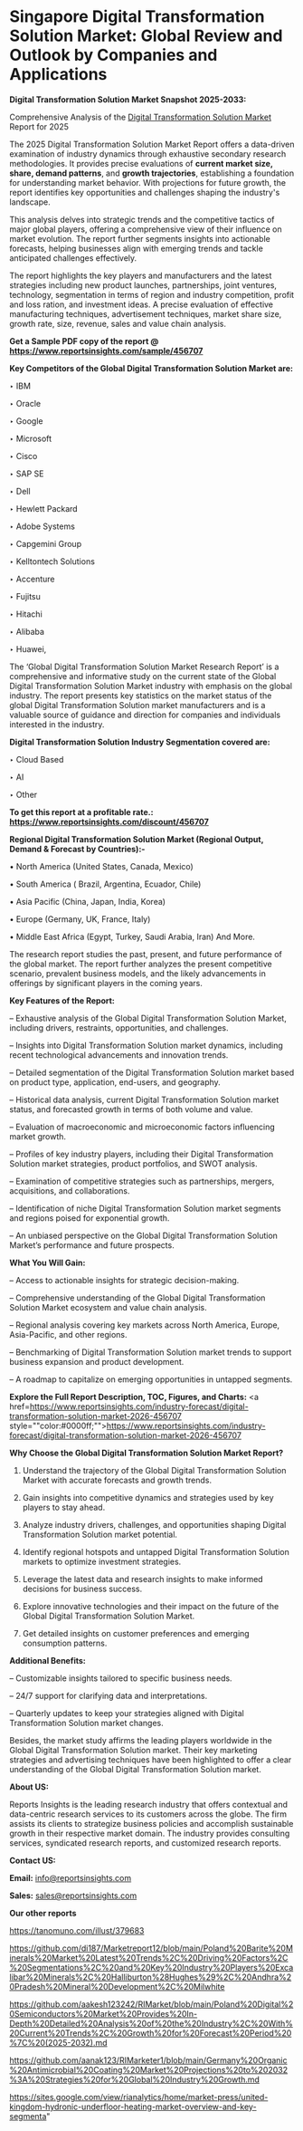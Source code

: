 # Singapore Digital Transformation Solution Market: Global Review and Outlook by Companies and Applications

<strong>Digital Transformation Solution Market Snapshot 2025-2033:</strong>

Comprehensive Analysis of the <a href=https://www.reportsinsights.com/sample/456707>Digital Transformation Solution Market</a> Report for 2025

The 2025 Digital Transformation Solution Market Report offers a data-driven examination of industry dynamics through exhaustive secondary research methodologies. It provides precise evaluations of <strong>current market size, share, demand patterns</strong>, and <strong>growth trajectories</strong>, establishing a foundation for understanding market behavior. With projections for future growth, the report identifies key opportunities and challenges shaping the industry's landscape.

This analysis delves into strategic trends and the competitive tactics of major global players, offering a comprehensive view of their influence on market evolution. The report further segments insights into actionable forecasts, helping businesses align with emerging trends and tackle anticipated challenges effectively.

The report highlights the key players and manufacturers and the latest strategies including new product launches, partnerships, joint ventures, technology, segmentation in terms of region and industry competition, profit and loss ration, and investment ideas. A precise evaluation of effective manufacturing techniques, advertisement techniques, market share size, growth rate, size, revenue, sales and value chain analysis.

<strong>Get a Sample PDF copy of the report @ <a href=https://www.reportsinsights.com/sample/456707 style=color:#0000ff;>https://www.reportsinsights.com/sample/456707</a></strong>

<strong>Key Competitors of the Global Digital Transformation Solution Market are:</strong>

‣ IBM

‣ Oracle

‣ Google

‣ Microsoft

‣ Cisco

‣ SAP SE

‣ Dell

‣ Hewlett Packard

‣ Adobe Systems

‣ Capgemini Group

‣ Kelltontech Solutions

‣ Accenture

‣ Fujitsu

‣ Hitachi

‣ Alibaba

‣ Huawei,

The ‘Global Digital Transformation Solution Market Research Report’ is a comprehensive and informative study on the current state of the Global Digital Transformation Solution Market industry with emphasis on the global industry. The report presents key statistics on the market status of the global Digital Transformation Solution market manufacturers and is a valuable source of guidance and direction for companies and individuals interested in the industry.

<strong>Digital Transformation Solution Industry Segmentation covered are:</strong>

‣ Cloud Based

‣ AI

‣ Other

<strong>To get this report at a profitable rate.: <a href=https://www.reportsinsights.com/discount/456707 style=color:#0000ff;>https://www.reportsinsights.com/discount/456707</a></strong>

<strong>Regional Digital Transformation Solution Market (Regional Output, Demand &amp; Forecast by Countries):-</strong>

• North America (United States, Canada, Mexico)

• South America ( Brazil, Argentina, Ecuador, Chile)

• Asia Pacific (China, Japan, India, Korea)

• Europe (Germany, UK, France, Italy)

• Middle East Africa (Egypt, Turkey, Saudi Arabia, Iran) And More.

The research report studies the past, present, and future performance of the global market. The report further analyzes the present competitive scenario, prevalent business models, and the likely advancements in offerings by significant players in the coming years.

<strong>Key Features of the Report:</strong>

– Exhaustive analysis of the Global Digital Transformation Solution Market, including drivers, restraints, opportunities, and challenges.

– Insights into Digital Transformation Solution market dynamics, including recent technological advancements and innovation trends.

– Detailed segmentation of the Digital Transformation Solution market based on product type, application, end-users, and geography.

– Historical data analysis, current Digital Transformation Solution market status, and forecasted growth in terms of both volume and value.

– Evaluation of macroeconomic and microeconomic factors influencing market growth.

– Profiles of key industry players, including their Digital Transformation Solution market strategies, product portfolios, and SWOT analysis.

– Examination of competitive strategies such as partnerships, mergers, acquisitions, and collaborations.

– Identification of niche Digital Transformation Solution market segments and regions poised for exponential growth.

– An unbiased perspective on the Global Digital Transformation Solution Market’s performance and future prospects.

<strong>What You Will Gain:</strong>

– Access to actionable insights for strategic decision-making.

– Comprehensive understanding of the Global Digital Transformation Solution Market ecosystem and value chain analysis.

– Regional analysis covering key markets across North America, Europe, Asia-Pacific, and other regions.

– Benchmarking of Digital Transformation Solution market trends to support business expansion and product development.

– A roadmap to capitalize on emerging opportunities in untapped segments.

<strong>Explore the Full Report Description, TOC, Figures, and Charts:</strong>
<a href=https://www.reportsinsights.com/industry-forecast/digital-transformation-solution-market-2026-456707 style=""color:#0000ff;"">https://www.reportsinsights.com/industry-forecast/digital-transformation-solution-market-2026-456707</a>

<strong>Why Choose the Global Digital Transformation Solution Market Report?</strong>

1. Understand the trajectory of the Global Digital Transformation Solution Market with accurate forecasts and growth trends.

2. Gain insights into competitive dynamics and strategies used by key players to stay ahead.

3. Analyze industry drivers, challenges, and opportunities shaping Digital Transformation Solution market potential.

4. Identify regional hotspots and untapped Digital Transformation Solution markets to optimize investment strategies.

5. Leverage the latest data and research insights to make informed decisions for business success.

6. Explore innovative technologies and their impact on the future of the Global Digital Transformation Solution Market.

7. Get detailed insights on customer preferences and emerging consumption patterns.

<strong>Additional Benefits:</strong>

– Customizable insights tailored to specific business needs.

– 24/7 support for clarifying data and interpretations.

– Quarterly updates to keep your strategies aligned with Digital Transformation Solution market changes.

Besides, the market study affirms the leading players worldwide in the Global Digital Transformation Solution market. Their key marketing strategies and advertising techniques have been highlighted to offer a clear understanding of the Global Digital Transformation Solution market.

<strong><strong>About US</strong>:</strong>

Reports Insights is the leading research industry that offers contextual and data-centric research services to its customers across the globe. The firm assists its clients to strategize business policies and accomplish sustainable growth in their respective market domain. The industry provides consulting services, syndicated research reports, and customized research reports.

<strong>Contact US:</strong>

<p class=><b>Email:</b> <a href=mailto:info@reportsinsights.com>info@reportsinsights.com</a></p>
<p class=><b>Sales:</b> <a href=mailto:sales@reportsinsights.com>sales@reportsinsights.com</a></p>

<strong>Our other reports</strong>

<a href=https://tanomuno.com/illust/379683>https://tanomuno.com/illust/379683</a>

<a href=https://github.com/di187/Marketreport12/blob/main/Poland%20Barite%20Minerals%20Market%20Latest%20Trends%2C%20Driving%20Factors%2C%20Segmentations%2C%20and%20Key%20Industry%20Players%20Excalibar%20Minerals%2C%20Halliburton%28Hughes%29%2C%20Andhra%20Pradesh%20Mineral%20Development%2C%20Milwhite>https://github.com/di187/Marketreport12/blob/main/Poland%20Barite%20Minerals%20Market%20Latest%20Trends%2C%20Driving%20Factors%2C%20Segmentations%2C%20and%20Key%20Industry%20Players%20Excalibar%20Minerals%2C%20Halliburton%28Hughes%29%2C%20Andhra%20Pradesh%20Mineral%20Development%2C%20Milwhite</a>

<a href=https://github.com/aakesh123242/RIMarket/blob/main/Poland%20Digital%20Semiconductors%20Market%20Provides%20In-Depth%20Detailed%20Analysis%20of%20the%20Industry%2C%20With%20Current%20Trends%2C%20Growth%20for%20Forecast%20Period%20%7C%20(2025-2032).md>https://github.com/aakesh123242/RIMarket/blob/main/Poland%20Digital%20Semiconductors%20Market%20Provides%20In-Depth%20Detailed%20Analysis%20of%20the%20Industry%2C%20With%20Current%20Trends%2C%20Growth%20for%20Forecast%20Period%20%7C%20(2025-2032).md</a>

<a href=https://github.com/aanak123/RIMarketer1/blob/main/Germany%20Organic%20Antimicrobial%20Coating%20Market%20Projections%20to%202032%3A%20Strategies%20for%20Global%20Industry%20Growth.md>https://github.com/aanak123/RIMarketer1/blob/main/Germany%20Organic%20Antimicrobial%20Coating%20Market%20Projections%20to%202032%3A%20Strategies%20for%20Global%20Industry%20Growth.md</a>

<a href=https://sites.google.com/view/rianalytics/home/market-press/united-kingdom-hydronic-underfloor-heating-market-overview-and-key-segmenta>https://sites.google.com/view/rianalytics/home/market-press/united-kingdom-hydronic-underfloor-heating-market-overview-and-key-segmenta</a>"
